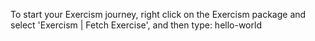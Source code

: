 To start your Exercism journey, right click on the Exercism package and select 'Exercism | Fetch  Exercise', and then type: hello-world